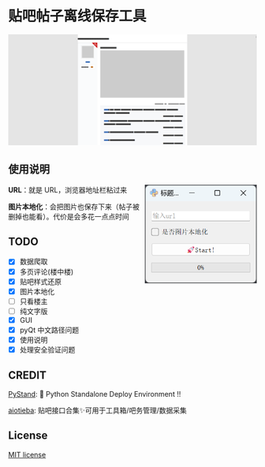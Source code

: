 # 贴吧帖子离线保存工具

![alt text](preview.png)

## 使用说明

<img src="image.png" alt="preview" align="right" style="margin-bottom: 20px; height:200px"/>

**URL**：就是 URL，浏览器地址栏粘过来

**图片本地化**：会把图片也保存下来（帖子被删掉也能看）。代价是会多花一点点时间


## TODO

- [x] 数据爬取
- [x] 多页评论(楼中楼)
- [x] 贴吧样式还原
- [x] 图片本地化
- [ ] 只看楼主
- [ ] 纯文字版
- [x] GUI
- [x] pyQt 中文路径问题
- [x] 使用说明
- [x] 处理安全验证问题

## CREDIT

[PyStand](https://github.com/skywind3000/PyStand): 🚀 Python Standalone Deploy Environment !! 

[aiotieba](https://github.com/Starry-OvO/aiotieba): 贴吧接口合集✨可用于工具箱/吧务管理/数据采集 

## License

[MIT license](./LICENSE)